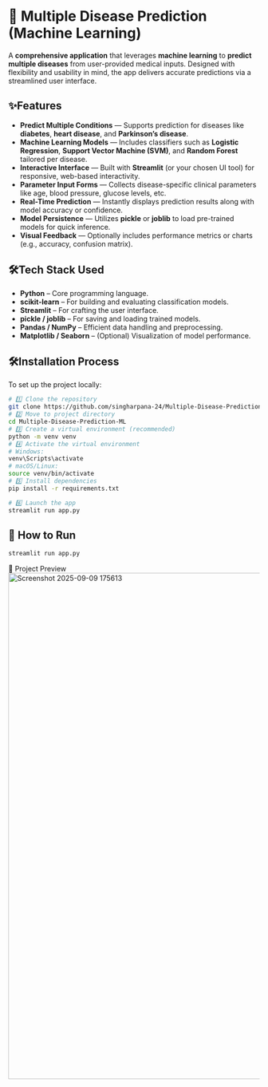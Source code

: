# 📝 Multiple Disease Prediction (Machine Learning)

A **comprehensive application** that leverages **machine learning** to **predict multiple diseases** from user-provided medical inputs. Designed with flexibility and usability in mind, the app delivers accurate predictions via a streamlined user interface.


## ✨Features
-  **Predict Multiple Conditions** — Supports prediction for diseases like **diabetes**, **heart disease**, and **Parkinson’s disease**.
-  **Machine Learning Models** — Includes classifiers such as **Logistic Regression**, **Support Vector Machine (SVM)**, and **Random Forest** tailored per disease.
-  **Interactive Interface** — Built with **Streamlit** (or your chosen UI tool) for responsive, web-based interactivity.
-  **Parameter Input Forms** — Collects disease-specific clinical parameters like age, blood pressure, glucose levels, etc.
-  **Real-Time Prediction** — Instantly displays prediction results along with model accuracy or confidence.
-  **Model Persistence** — Utilizes **pickle** or **joblib** to load pre-trained models for quick inference.
-  **Visual Feedback** — Optionally includes performance metrics or charts (e.g., accuracy, confusion matrix).


##  🛠Tech Stack Used
- **Python** – Core programming language.
- **scikit-learn** – For building and evaluating classification models.
- **Streamlit** – For crafting the user interface.
- **pickle / joblib** – For saving and loading trained models.
- **Pandas / NumPy** – Efficient data handling and preprocessing.
- **Matplotlib / Seaborn** – (Optional) Visualization of model performance.


##  🛠Installation Process
To set up the project locally:
```bash
# 1️⃣ Clone the repository
git clone https://github.com/singharpana-24/Multiple-Disease-Prediction-ML.git
# 2️⃣ Move to project directory
cd Multiple-Disease-Prediction-ML
# 3️⃣ Create a virtual environment (recommended)
python -m venv venv
# 4️⃣ Activate the virtual environment
# Windows:
venv\Scripts\activate
# macOS/Linux:
source venv/bin/activate
# 5️⃣ Install dependencies
pip install -r requirements.txt

# 6️⃣ Launch the app
streamlit run app.py
```


## 🚀 How to Run
```bash
streamlit run app.py
```


📌 Project Preview
<img width="1903" height="1015" alt="Screenshot 2025-09-09 175613" src="https://github.com/user-attachments/assets/785837cf-a41a-470c-a4f4-acc46d66bb91" />


